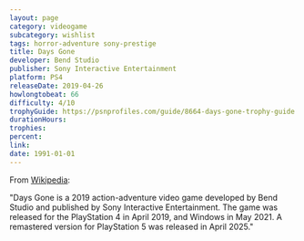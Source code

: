 ```yaml
---
layout: page
category: videogame
subcategory: wishlist
tags: horror-adventure sony-prestige
title: Days Gone
developer: Bend Studio
publisher: Sony Interactive Entertainment
platform: PS4
releaseDate: 2019-04-26
howlongtobeat: 66
difficulty: 4/10
trophyGuide: https://psnprofiles.com/guide/8664-days-gone-trophy-guide
durationHours:
trophies:
percent:
link:
date: 1991-01-01
---
```


From [Wikipedia](https://en.wikipedia.org/wiki/Days_Gone):

"Days Gone is a 2019 action-adventure video game developed by Bend Studio and published by Sony Interactive Entertainment. The game was released for the PlayStation 4 in April 2019, and Windows in May 2021. A remastered version for PlayStation 5 was released in April 2025."
